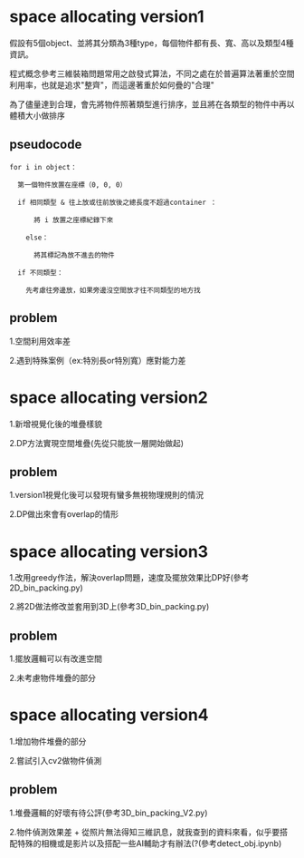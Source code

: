 # space allocating version1

假設有5個object、並將其分類為3種type，每個物件都有長、寬、高以及類型4種資訊。

程式概念參考三維裝箱問題常用之啟發式算法，不同之處在於普遍算法著重於空間利用率，也就是追求"整齊"，而這邊著重於如何疊的"合理"

為了儘量達到合理，會先將物件照著類型進行排序，並且將在各類型的物件中再以體積大小做排序

## pseudocode

    for i in object：
    
      第一個物件放置在座標（0, 0, 0）
      
      if 相同類型 & 往上放或往前放後之總長度不超過container ：
        
          將 i 放置之座標紀錄下來
          
        else：
        
          將其標記為放不進去的物件
          
      if 不同類型：
      
        先考慮往旁邊放，如果旁邊沒空間放才往不同類型的地方找


## problem

1.空間利用效率差

2.遇到特殊案例（ex:特別長or特別寬）應對能力差

# space allocating version2
1.新增視覺化後的堆疊樣貌

2.DP方法實現空間堆疊(先從只能放一層開始做起)

## problem
1.version1視覺化後可以發現有蠻多無視物理規則的情況

2.DP做出來會有overlap的情形


# space allocating version3
1.改用greedy作法，解決overlap問題，速度及擺放效果比DP好(參考2D_bin_packing.py)

2.將2D做法修改並套用到3D上(參考3D_bin_packing.py)

## problem
1.擺放邏輯可以有改進空間

2.未考慮物件堆疊的部分

# space allocating version4
1.增加物件堆疊的部分

2.嘗試引入cv2做物件偵測

## problem
1.堆疊邏輯的好壞有待公評(參考3D_bin_packing_V2.py)

2.物件偵測效果差 + 從照片無法得知三維訊息，就我查到的資料來看，似乎要搭配特殊的相機或是影片以及搭配一些AI輔助才有辦法(?(參考detect_obj.ipynb)
